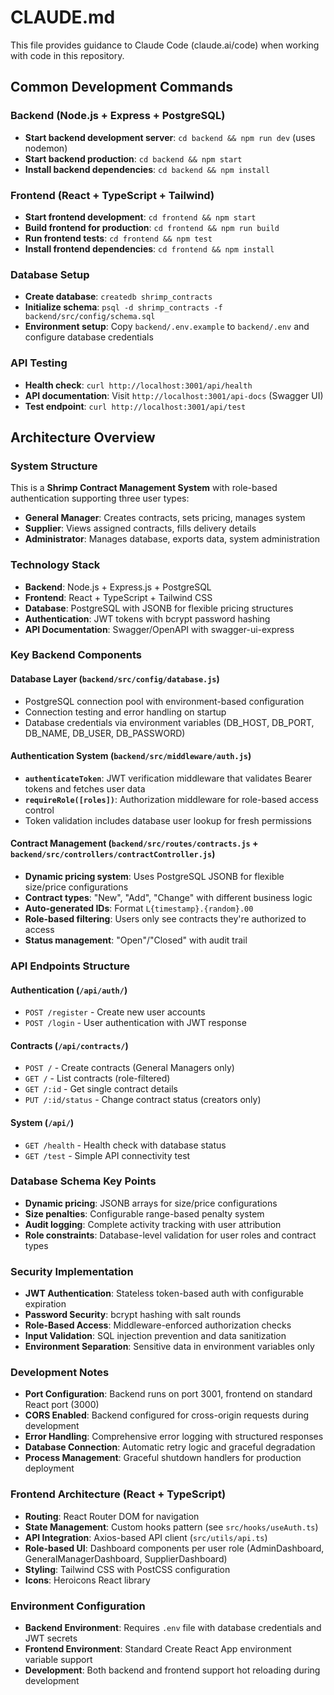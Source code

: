 # CLAUDE.md

This file provides guidance to Claude Code (claude.ai/code) when working with code in this repository.

## Common Development Commands

### Backend (Node.js + Express + PostgreSQL)
- **Start backend development server**: `cd backend && npm run dev` (uses nodemon)
- **Start backend production**: `cd backend && npm start`
- **Install backend dependencies**: `cd backend && npm install`

### Frontend (React + TypeScript + Tailwind)
- **Start frontend development**: `cd frontend && npm start`
- **Build frontend for production**: `cd frontend && npm run build`
- **Run frontend tests**: `cd frontend && npm test`
- **Install frontend dependencies**: `cd frontend && npm install`

### Database Setup
- **Create database**: `createdb shrimp_contracts`
- **Initialize schema**: `psql -d shrimp_contracts -f backend/src/config/schema.sql`
- **Environment setup**: Copy `backend/.env.example` to `backend/.env` and configure database credentials

### API Testing
- **Health check**: `curl http://localhost:3001/api/health`
- **API documentation**: Visit `http://localhost:3001/api-docs` (Swagger UI)
- **Test endpoint**: `curl http://localhost:3001/api/test`

## Architecture Overview

### System Structure
This is a **Shrimp Contract Management System** with role-based authentication supporting three user types:
- **General Manager**: Creates contracts, sets pricing, manages system
- **Supplier**: Views assigned contracts, fills delivery details
- **Administrator**: Manages database, exports data, system administration

### Technology Stack
- **Backend**: Node.js + Express.js + PostgreSQL
- **Frontend**: React + TypeScript + Tailwind CSS  
- **Database**: PostgreSQL with JSONB for flexible pricing structures
- **Authentication**: JWT tokens with bcrypt password hashing
- **API Documentation**: Swagger/OpenAPI with swagger-ui-express

### Key Backend Components

#### Database Layer (`backend/src/config/database.js`)
- PostgreSQL connection pool with environment-based configuration
- Connection testing and error handling on startup
- Database credentials via environment variables (DB_HOST, DB_PORT, DB_NAME, DB_USER, DB_PASSWORD)

#### Authentication System (`backend/src/middleware/auth.js`)
- **`authenticateToken`**: JWT verification middleware that validates Bearer tokens and fetches user data
- **`requireRole([roles])`**: Authorization middleware for role-based access control
- Token validation includes database user lookup for fresh permissions

#### Contract Management (`backend/src/routes/contracts.js` + `backend/src/controllers/contractController.js`)
- **Dynamic pricing system**: Uses PostgreSQL JSONB for flexible size/price configurations
- **Contract types**: "New", "Add", "Change" with different business logic
- **Auto-generated IDs**: Format `L{timestamp}.{random}.00`
- **Role-based filtering**: Users only see contracts they're authorized to access
- **Status management**: "Open"/"Closed" with audit trail

### API Endpoints Structure

#### Authentication (`/api/auth/`)
- `POST /register` - Create new user accounts
- `POST /login` - User authentication with JWT response

#### Contracts (`/api/contracts/`)
- `POST /` - Create contracts (General Managers only)
- `GET /` - List contracts (role-filtered)
- `GET /:id` - Get single contract details
- `PUT /:id/status` - Change contract status (creators only)

#### System (`/api/`)
- `GET /health` - Health check with database status
- `GET /test` - Simple API connectivity test

### Database Schema Key Points
- **Dynamic pricing**: JSONB arrays for size/price configurations
- **Size penalties**: Configurable range-based penalty system
- **Audit logging**: Complete activity tracking with user attribution
- **Role constraints**: Database-level validation for user roles and contract types

### Security Implementation
- **JWT Authentication**: Stateless token-based auth with configurable expiration
- **Password Security**: bcrypt hashing with salt rounds
- **Role-Based Access**: Middleware-enforced authorization checks
- **Input Validation**: SQL injection prevention and data sanitization
- **Environment Separation**: Sensitive data in environment variables only

### Development Notes
- **Port Configuration**: Backend runs on port 3001, frontend on standard React port (3000)
- **CORS Enabled**: Backend configured for cross-origin requests during development
- **Error Handling**: Comprehensive error logging with structured responses
- **Database Connection**: Automatic retry logic and graceful degradation
- **Process Management**: Graceful shutdown handlers for production deployment

### Frontend Architecture (React + TypeScript)
- **Routing**: React Router DOM for navigation
- **State Management**: Custom hooks pattern (see `src/hooks/useAuth.ts`)
- **API Integration**: Axios-based API client (`src/utils/api.ts`)
- **Role-based UI**: Dashboard components per user role (AdminDashboard, GeneralManagerDashboard, SupplierDashboard)
- **Styling**: Tailwind CSS with PostCSS configuration
- **Icons**: Heroicons React library

### Environment Configuration
- **Backend Environment**: Requires `.env` file with database credentials and JWT secrets
- **Frontend Environment**: Standard Create React App environment variable support
- **Development**: Both backend and frontend support hot reloading during development
